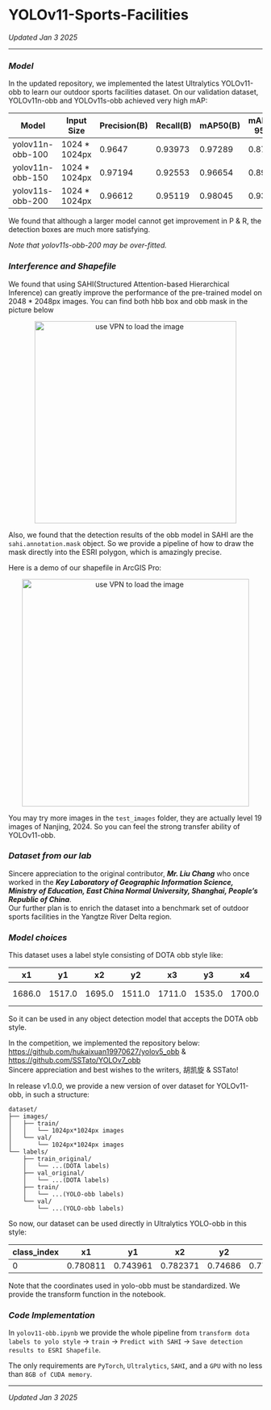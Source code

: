 # YOLOv11-Sports-Facilities
*Updated Jan 3 2025*
*****
### *Model*
In the updated repository, we implemented the latest Ultralytics YOLOv11-obb to learn our outdoor sports facilities dataset.
On our validation dataset, YOLOv11n-obb and YOLOv11s-obb achieved very high mAP:

| Model               |  Input Size   | Precision(B) | Recall(B) | mAP50(B)  | mAP50-95(B) |
|---------------------| ------------- |--------------|-----------|-----------|-------------|
| yolov11n-obb-100    | 1024 * 1024px | 0.9647       | 0.93973   | 0.97289   | 0.87496     |
| yolov11n-obb-150    | 1024 * 1024px | 0.97194      | 0.92553   | 0.96654   | 0.89414     |
| yolov11s-obb-200    | 1024 * 1024px | 0.96612      | 0.95119   | 0.98045   | 0.93171     |

We found that although a larger model cannot get improvement in P & R, the detection boxes are much more satisfying.

*Note that yolov11s-obb-200 may be over-fitted.*

### *Interference and Shapefile*
We found that using SAHI(Structured Attention-based Hierarchical Inference) can greatly improve the performance of the pre-trained model on 2048 * 2048px images.
You can find both hbb box and obb mask in the picture below
<p align="center">  
  <img src = https://imgur.com/X81PdqW.png alt = "use VPN to load the image" title="SAHI result demo", height = 400px, wide = auto>
</p>


Also, we found that the detection results of the obb model in SAHI are the `sahi.annotation.mask` object. So we provide a pipeline of how to draw the mask directly into the ESRI polygon, which is amazingly precise.

Here is a demo of our shapefile in ArcGIS Pro:
<p align="center">  
  <img src = https://imgur.com/UHjPEHn.png alt = "use VPN to load the image" title="SAHI result demo", height = 450px, wide = auto>
</p>

You may try more images in the `test_images` folder, they are actually level 19 images of Nanjing, 2024. So you can feel the strong transfer ability of YOLOv11-obb.

### *Dataset from our lab*
Sincere appreciation to the original contributor, ***Mr. Liu Chang*** who once worked in the ***Key Laboratory of Geographic Information Science, Ministry of Education, East China Normal University, Shanghai, People’s Republic of China***.  
Our further plan is to enrich the dataset into a benchmark set of outdoor sports facilities in the Yangtze River Delta region.

### *Model choices*
This dataset uses a label style consisting of DOTA obb style like:  

| x1      | y1      | x2      | y2      | x3      | y3      | x4      | y4      | classname       | difficult |
|---------|---------|---------|---------|---------|---------|---------|---------|----------------|----------|
| 1686.0  | 1517.0  | 1695.0  | 1511.0  | 1711.0  | 1535.0  | 1700.0  | 1541.0  | large-vehicle  | 1        |

So it can be used in any object detection model that accepts the DOTA obb style.

In the competition, we implemented the repository below:  
https://github.com/hukaixuan19970627/yolov5_obb & https://github.com/SSTato/YOLOv7_obb  
Sincere appreciation and best wishes to the writers, 胡凯旋 & SSTato!

In release v1.0.0, we provide a new version of over dataset for YOLOv11-obb, in such a structure:
```
dataset/
├── images/
│   ├── train/
│   │   └── 1024px*1024px images
│   └── val/
│       └── 1024px*1024px images
└── labels/
    ├── train_original/
    │   └── ...(DOTA labels)
    ├── val_original/
    │   └── ...(DOTA labels)
    ├── train/
    │   └── ...(YOLO-obb labels)
    └── val/
        └── ...(YOLO-obb labels)

```

So now, our dataset can be used directly in Ultralytics YOLO-obb in this style:

| class_index | x1          | y1          | x2          | y2          | x3          | y3          | x4          | y4          |
|------------|------------|------------|------------|------------|------------|------------|------------|------------|
| 0          | 0.780811    | 0.743961    | 0.782371    | 0.74686     | 0.777691    | 0.752174    | 0.776131    | 0.749758    |

Note that the coordinates used in yolo-obb must be standardized. We provide the transform function in the notebook.
### *Code Implementation*
In `yolov11-obb.ipynb` we provide the whole pipeline from `transform dota labels to yolo style` -> `train` -> `Predict with SAHI` -> `Save detection results to ESRI Shapefile`.

The only requirements are `PyTorch`, `Ultralytics`, `SAHI`, and a `GPU` with no less than `8GB of CUDA memory`. 
*******
*Updated Jan 3 2025*

